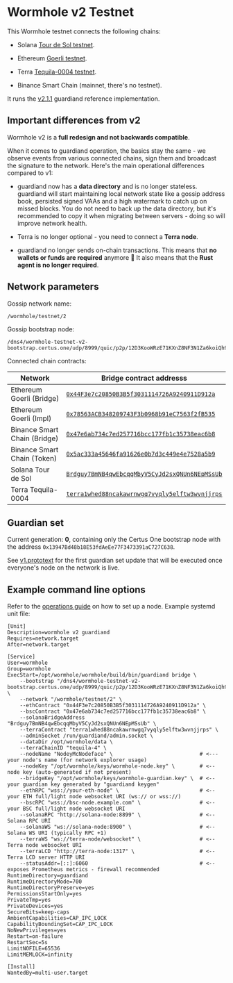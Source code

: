 # Wormhole v2 Testnet

This Wormhole testnet connects the following chains:

- Solana [Tour de Sol testnet](https://docs.solana.com/clusters#testnet).

- Ethereum [Goerli testnet](https://goerli.net).

- Terra [Tequila-0004 testnet](https://finder.terra.money/tequila-0004/).

- Binance Smart Chain (mainnet, there's no testnet).

It runs the [v2.1.1](https://github.com/certusone/wormhole/releases/tag/v2.1.1) guardiand reference implementation.

## Important differences from v2

Wormhole v2 is a **full redesign and not backwards compatible**.

When it comes to guardiand operation, the basics stay the same - we observe events from various connected chains,
sign them and broadcast the signature to the network. Here's the main operational differences compared to v1:

- guardiand now has a **data directory** and is no longer stateless. guardiand will start maintaining local
  network state like a gossip address book, persisted signed VAAs and a high watermark to catch up on missed blocks.
  You do not need to back up the data directory, but it's recommended to copy it when migrating between servers -
  doing so will improve network health.
  
- Terra is no longer optional - you need to connect a **Terra node**.

- guardiand no longer sends on-chain transactions. This means that **no wallets or funds are required** anymore 🎉
  It also means that the **Rust agent is no longer required**.

## Network parameters

Gossip network name:

    /wormhole/testnet/2

Gossip bootstrap node:

    /dns4/wormhole-testnet-v2-bootstrap.certus.one/udp/8999/quic/p2p/12D3KooWRzE71KXnZ8NF3N1Za6koiQh9CwzuyFnuisNHg6tB8RKV

Connected chain contracts:

| Network                   | Bridge contract addresss                       |
|---------------------------|------------------------------------------------|
| Ethereum Goerli (Bridge)  | [`0x44F3e7c20850B3B5f3031114726A9240911D912a`](https://goerli.etherscan.io/address/0x44F3e7c20850B3B5f3031114726A9240911D912a) |
| Ethereum Goerli (Impl)   | [`0x78563ACB348209743F3b0968b91eC7563f2fB535`](https://goerli.etherscan.io/address/0x78563ACB348209743F3b0968b91eC7563f2fB535) |
| Binance Smart Chain (Bridge)  | [`0x47e6ab734c7ed257716bcc177fb1c35738eac6b8`](https://bscscan.com/address/0x47e6ab734c7ed257716bcc177fb1c35738eac6b8) |
| Binance Smart Chain (Token)   | [`0x5ac333a45646fa91626e0b7d3c449e4e7528a5b9`](https://bscscan.com/address/0x5ac333a45646fa91626e0b7d3c449e4e7528a5b9) |
| Solana Tour de Sol        | [`Brdguy7BmNB4qwEbcqqMbyV5CyJd2sxQNUn6NEpMSsUb`](https://explorer.solana.com/address/Brdguy7BmNB4qwEbcqqMbyV5CyJd2sxQNUn6NEpMSsUb?cluster=testnet) |
| Terra Tequila-0004        | [`terra1whed88ncakawrnwgq7vyqly5elftw3wvnjjrps`](https://finder.terra.money/tequila-0004/address/terra1whed88ncakawrnwgq7vyqly5elftw3wvnjjrps) |

## Guardian set

Current generation: **0**, containing only the Certus One bootstrap node with the
address `0x13947Bd48b18E53fdAeEe77F3473391aC727C638`.

See [v1.prototext](guardianset/v1.prototxt) for the first guardian set update that will be executed once everyone's
node on the network is live.

## Example command line options

Refer to the [operations guide](https://github.com/certusone/wormhole/blob/dev.v2/docs/operations.md) on how to set up a node.
Example systemd unit file:

```
[Unit]
Description=wormhole v2 guardiand
Requires=network.target
After=network.target

[Service]
User=wormhole
Group=wormhole
ExecStart=/opt/wormhole/wormhole/build/bin/guardiand bridge \
    --bootstrap "/dns4/wormhole-testnet-v2-bootstrap.certus.one/udp/8999/quic/p2p/12D3KooWRzE71KXnZ8NF3N1Za6koiQh9CwzuyFnuisNHg6tB8RKV" \
    --network "/wormhole/testnet/2" \
    --ethContract "0x44F3e7c20850B3B5f3031114726A9240911D912a" \
    --bscContract "0x47e6ab734c7ed257716bcc177fb1c35738eac6b8" \
    --solanaBridgeAddress "Brdguy7BmNB4qwEbcqqMbyV5CyJd2sxQNUn6NEpMSsUb" \
    --terraContract "terra1whed88ncakawrnwgq7vyqly5elftw3wvnjjrps" \
    --adminSocket /run/guardiand/admin.socket \
    --dataDir /opt/wormhole/data \
    --terraChainID "tequila-4" \
    --nodeName "NodeyMcNodeface" \                            # <--- your node's name (for network explorer usage)
    --nodeKey "/opt/wormhole/keys/wormhole-node.key" \        # <-- node key (auto-generated if not present)
    --bridgeKey "/opt/wormhole/keys/wormhole-guardian.key" \  # <-- your guardian key generated by "guardiand keygen"
    --ethRPC "wss://your-eth-node" \                          # <-- your ETH full/light node websocket URI (ws:// or wss://)
    --bscRPC "wss://bsc-node.example.com" \                   # <-- your BSC full/light node websocket URI
    --solanaRPC "http://solana-node:8899" \                   # <-- Solana RPC URI
    --solanaWS "ws://solana-node:8900" \                      # <-- Solana WS URI (typically RPC +1)
    --terraWS "ws://terra-node/websocket" \                   # <-- Terra node websocket URI
    --terraLCD "http://terra-node:1317" \                     # <-- Terra LCD server HTTP URI
    --statusAddr=[::]:6060                                    # <-- exposes Prometheus metrics - firewall recommended
RuntimeDirectory=guardiand
RuntimeDirectoryMode=700
RuntimeDirectoryPreserve=yes
PermissionsStartOnly=yes
PrivateTmp=yes
PrivateDevices=yes
SecureBits=keep-caps
AmbientCapabilities=CAP_IPC_LOCK
CapabilityBoundingSet=CAP_IPC_LOCK
NoNewPrivileges=yes
Restart=on-failure
RestartSec=5s
LimitNOFILE=65536
LimitMEMLOCK=infinity

[Install]
WantedBy=multi-user.target
```
